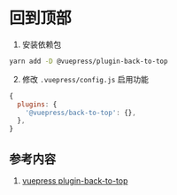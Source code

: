 # 回到顶部

1. 安装依赖包

```bash
yarn add -D @vuepress/plugin-back-to-top
```

2. 修改 `.vuepress/config.js` 启用功能

```js
{
  plugins: {
    '@vuepress/back-to-top': {},
  },
}
```

## 参考内容

1. [vuepress plugin-back-to-top](https://vuepress.vuejs.org/zh/plugin/official/plugin-back-to-top.html)
